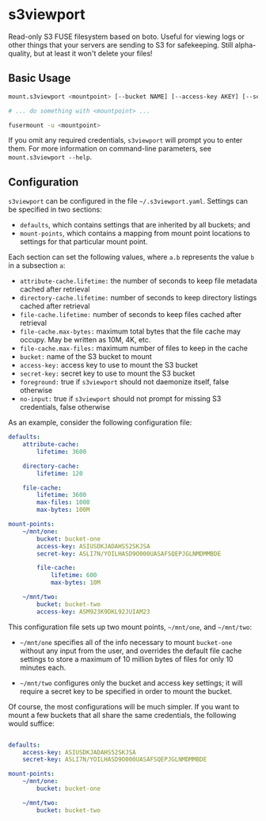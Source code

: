 s3viewport
==========

Read-only S3 FUSE filesystem based on boto. Useful for viewing logs or other
things that your servers are sending to S3 for safekeeping. Still alpha-quality,
but at least it won't delete your files!


Basic Usage
-----------

```bash
mount.s3viewport <mountpoint> [--bucket NAME] [--access-key AKEY] [--secret-key SKEY]

# ... do something with <mountpoint> ...

fusermount -u <mountpoint>
```

If you omit any required credentials, `s3viewport` will prompt you to enter
them. For more information on command-line parameters, see
`mount.s3viewport --help`.


Configuration
-------------

`s3viewport` can be configured in the file `~/.s3viewport.yaml`. Settings can
be specified in two sections:

* `defaults`, which contains settings that are inherited by all buckets; and
* `mount-points`, which contains a mapping from mount point locations to
  settings for that particular mount point.

Each section can set the following values, where `a.b` represents the value
`b` in a subsection `a`:

* `attribute-cache.lifetime:` the number of seconds to keep file metadata
  cached after retrieval
* `directory-cache.lifetime:` number of seconds to keep directory listings
  cached after retrieval
* `file-cache.lifetime:` number of seconds to keep files cached after
  retrieval
* `file-cache.max-bytes:` maximum total bytes that the file cache may
  occupy. May be written as 10M, 4K, etc.
* `file-cache.max-files:` maximum number of files to keep in the cache
* `bucket:` name of the S3 bucket to mount
* `access-key:` access key to use to mount the S3 bucket
* `secret-key:` secret key to use to mount the S3 bucket
* `foreground:` true if `s3viewport` should not daemonize itself, false
   otherwise
* `no-input:` true if `s3viewport` should not prompt for missing S3
   credentials, false otherwise

As an example, consider the following configuration file:

```yaml
defaults:
    attribute-cache:
        lifetime: 3600

    directory-cache:
        lifetime: 120

    file-cache:
        lifetime: 3600
        max-files: 1000
        max-bytes: 100M

mount-points:
    ~/mnt/one:
        bucket: bucket-one
        access-key: ASIUSDKJADAHS52SKJSA
        secret-key: ASLI7N/YOILHASD9O000UASAFSQEPJGLNMDMMBDE

        file-cache:
            lifetime: 600
            max-bytes: 10M

    ~/mnt/two:
        bucket: bucket-two
        access-key: ASM923K9DKL92JUIAM23
```

This configuration file sets up two mount points, `~/mnt/one`, and
`~/mnt/two`:

* `~/mnt/one` specifies all of the info necessary to mount `bucket-one`
  without any input from the user, and overrides the default file cache
  settings to store a maximum of 10 million bytes of files for only 10
  minutes each.

* `~/mnt/two` configures only the bucket and access key settings; it will
  require a secret key to be specified in order to mount the bucket.

Of course, the most configurations will be much simpler. If you want to
mount a few buckets that all share the same credentials, the following
would suffice:

```yaml

defaults:
    access-key: ASIUSDKJADAHS52SKJSA
    secret-key: ASLI7N/YOILHASD9O000UASAFSQEPJGLNMDMMBDE

mount-points:
    ~/mnt/one:
        bucket: bucket-one

    ~/mnt/two:
        bucket: bucket-two
```
